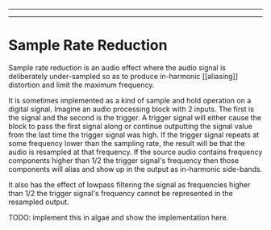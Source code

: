 
---
---
# Sample Rate Reduction
Sample rate reduction is an audio effect where the audio signal is deliberately under-sampled so as to produce in-harmonic [[aliasing]] distortion and limit the maximum frequency. 

It is sometimes implemented as a kind of sample and hold operation on a digital signal. Imagine an audio processing block with 2 inputs. The first is the signal and the second is the trigger. A trigger signal will either cause the block to pass the first signal along or continue outputting the signal value from the last time the trigger signal was high. If the trigger signal repeats at some frequency lower than the sampling rate, the result will be that the audio is resampled at that frequency. If the source audio contains frequency components higher than 1/2 the trigger signal's frequency then those components will alias and show up in the output as in-harmonic side-bands. 

It also has the effect of lowpass filtering the signal as frequencies higher than 1/2 the trigger signal's frequency cannot be represented in the resampled output. 

TODO: implement this in algae and show the implementation here.